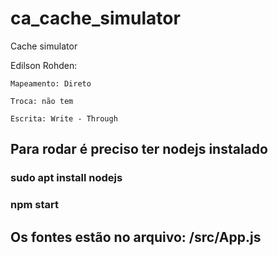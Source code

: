 # ca_cache_simulator
Cache simulator

Edilson Rohden:

	Mapeamento: Direto

	Troca: não tem 

	Escrita: Write - Through

## Para rodar é preciso ter nodejs instalado

### sudo apt install nodejs

### npm start


## Os fontes estão no arquivo: /src/App.js